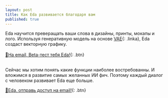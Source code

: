 ```yaml
---
layout: post
title: Как Eda развивается благодаря вам
published: true
---
```

Eda научится преверащать ваши слова в дизайны, принты, мокапы и лого. Используя генеративную модель на основе [VAE](https://en.wikipedia.org/wiki/Autoencoder#Variational_autoencoder_(VAE)){: .linka}, Eda создаст векторную графику.<br><br>[📧На email, Beta-тест тебя Eda!](https://docs.google.com/forms/d/e/1FAIpQLSdbNCTrH9p4CPYzERdFSWycf257Bw1L-4pRBpnLNnxA3Pq7HA/viewform){: .btn}



<br>
Сейчас мы хотим понять какие функции наиболее востребованны. И вложимся в развитие самых желанных ИИ фич.
Поэтому каждый диалог с человеком развивает Eda еще больше.

[📧Eda, отправь доступ на email!](https://docs.google.com/forms/d/e/1FAIpQLSdbNCTrH9p4CPYzERdFSWycf257Bw1L-4pRBpnLNnxA3Pq7HA/viewform){: .btn}

